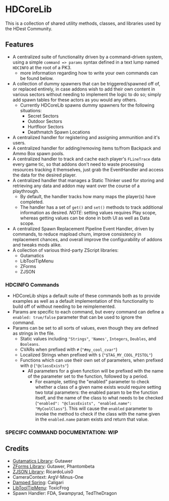 # HDCoreLib

This is a collection of shared utility methods, classes, and libraries used by the HDest Community.

## Features

- A centralized suite of functionality driven by a command-driven system, using a simple `command => params` syntax defined in a text lump named `HDCINFO` at the root of a PK3.
  - more information regarding how to write your own commands can be found below.
- A collection of dummy spawners that can be triggered/spawned off of, or replaced entirely, in case addons wish to add their own content in various sectors without needing to implement the logic to do so; simply add spawn tables for these actors as you would any others.
  - Currently HDCoreLib spawns dummy spawners for the following situations:
    - Secret Sectors
    - Outdoor Sectors
    - Hurtfloor Sectors
    - Deathmatch Spawn Locations
- A centralized handler for registering and assigning ammunition and it's users.
- A centralized handler for adding/removing items to/from Backpack and Ammo Box spawn pools.
- A centralized handler to track and cache each player's `FLineTrace` data every game tic, so that addons don't need to waste processing resources tracking it themselves, just grab the EventHandler and access the data for the desired player.
- A centralized handler that manages a Static Thinker used for storing and retrieving any data and addon may want over the course of a playthrough.
  - By default, the handler tracks how many maps the player(s) have completed.
  - The handler has a set of `get()` and `set()` methods to track additional information as desired. *NOTE*: setting values requires Play scope, whereas getting values can be done in both UI as well as Data scope.
- A centralized Spawn Replacement Pipeline Event Handler, driven by commands, to reduce mapload churn, improve consistency in replacement chances, and overall improve the configurability of addons and tweaks mods alike.
- A collection of various third-party ZScript libraries:
  - Gutamatics
  - LibToolTipMenu
  - ZForms
  - ZJSON

### HDCINFO Commands

- HDCoreLib ships a default suite of these commands both as to provide examples as well as a default implementation of this functionality to build off of without needing to be reimplemented.
- Params are specific to each command, but every command can define a `enabled: true/false` parameter that can be used to ignore the command.
- Params can be set to all sorts of values, even though they are defined as strings in the file.
  - Static values including `"Strings"`, `'Names'`, `Integers`, `Doubles`, and `Booleans`.
  - CVARs when prefixed with `#` (`"#my_cool_cvar"`)
  - Localized Strings when prefixed with `$` (`"$TAG_MY_COOL_PISTOL"`)
  - Functions which can use their own set of parameters, when prefixed with `@` (`"@classExists"`)
    - All parameters for a given function will be prefixed with the name of the parameter set to the function, followed by a period.
      - For example, setting the "enabled" parameter to check whether a class of a given name exists would require setting two total parameters: the enabled param to be the function itself, and the name of the class to what needs to be checked (`"enabled": "@classExists", "enabled.name": "MyCoolClass"`).  This will cause the `enabled` parameter to invoke the method to check if the class with the name given in the `enabled.name` param exists and return that value.

### SPECIFC COMMAND DOCUMENTATION: WIP

## Credits

- [Gutamatics Library](./zscript/libs/HDGutamatics/LICENSE.md): Gutawer
- [ZForms Library](./zscript/libs/HDZForms/LICENSE.md): Gutawer, Phantombeta
- [ZJSON Library](https://github.com/RicardoLuis0/ZJSON): RicardoLuis0
- CameraContext: ArgV-Minus-One
- [Damped Spring](https://gist.github.com/caligari87/39d1cec3aad776860b4148cc3c659f70): Caligari
- [LibToolTipMenu](./zscript/libs/HDlibtooltipmenu/COPYING.md): ToxicFrog
- Spawn Handler: FDA, Swampyrad, TedTheDragon